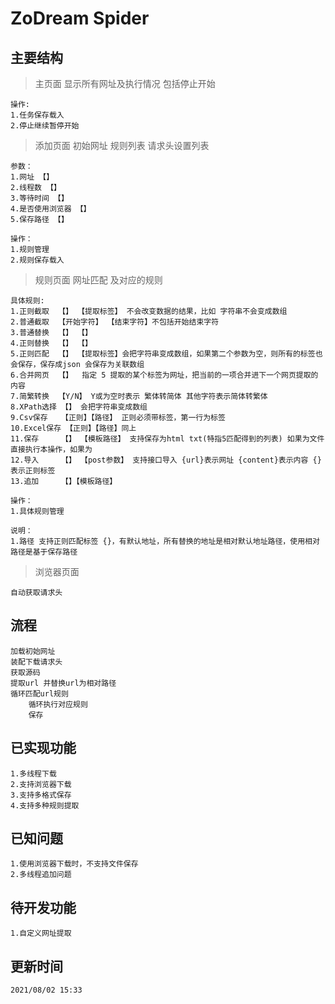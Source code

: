 # ZoDream Spider

## 主要结构

> 主页面 显示所有网址及执行情况  包括停止开始

    操作:
    1.任务保存载入
    2.停止继续暂停开始

> 添加页面 初始网址 规则列表 请求头设置列表

    参数：
    1.网址 【】
    2.线程数 【】
    3.等待时间 【】
    4.是否使用浏览器 【】
    5.保存路径 【】
    
    操作：
    1.规则管理
    2.规则保存载入

> 规则页面 网址匹配 及对应的规则

    具体规则:
    1.正则截取  【】 【提取标签】 不会改变数据的结果，比如 字符串不会变成数组
    2.普通截取  【开始字符】 【结束字符】不包括开始结束字符
    3.普通替换  【】 【】
    4.正则替换  【】 【】
    5.正则匹配  【】 【提取标签】会把字符串变成数组，如果第二个参数为空，则所有的标签也会保存，保存成json 会保存为关联数组
    6.合并网页  【】  指定 5 提取的某个标签为网址，把当前的一项合并进下一个网页提取的内容
    7.简繁转换  【Y/N】 Y或为空时表示 繁体转简体 其他字符表示简体转繁体
    8.XPath选择 【】 会把字符串变成数组
    9.Csv保存   【正则】【路径】 正则必须带标签，第一行为标签
    10.Excel保存 【正则】【路径】同上
    11.保存     【】 【模板路径】 支持保存为html txt(特指5匹配得到的列表) 如果为文件直接执行本操作，如果为
    12.导入     【】 【post参数】 支持接口导入 {url}表示网址 {content}表示内容 {}表示正则标签
    13.追加     【】【模板路径】 
    
    操作：
    1.具体规则管理

    说明：
    1.路径 支持正则匹配标签 {}，有默认地址，所有替换的地址是相对默认地址路径，使用相对路径是基于保存路径

    
> 浏览器页面
    
    自动获取请求头
    
## 流程

    加载初始网址
    装配下载请求头
    获取源码
    提取url 并替换url为相对路径
    循环匹配url规则
        循环执行对应规则
        保存

## 已实现功能

    1.多线程下载
    2.支持浏览器下载
    3.支持多格式保存
    4.支持多种规则提取

## 已知问题

    1.使用浏览器下载时，不支持文件保存
    2.多线程追加问题

## 待开发功能

    1.自定义网址提取

## 更新时间

    2021/08/02 15:33